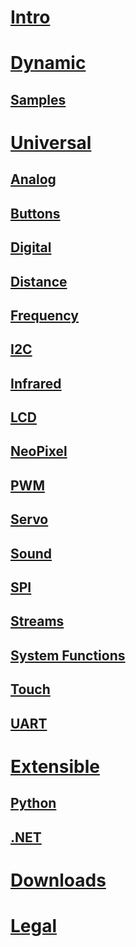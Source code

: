 
# [Intro](intro.md)

# [Dynamic](dynamic/dynamic.md)
## [Samples](dynamic/samples.md)

# [Universal](universal/universal.md)
## [Analog](universal/analog.md)
## [Buttons](universal/buttons.md)
## [Digital](universal/digital.md)
## [Distance](universal/distance.md)
## [Frequency](universal/frequency.md)
## [I2C](universal/i2c.md)
## [Infrared](universal/infrared.md)
## [LCD](universal/lcd.md)
## [NeoPixel](universal/neopixel.md)
## [PWM](universal/pwm.md)
## [Servo](universal/servo.md)
## [Sound](universal/servo.md)
## [SPI](universal/spi.md)
## [Streams](universal/streams.md)
## [System Functions](universal/systemfunctions.md)
## [Touch](universal/touch.md)
## [UART](universal/uart.md)


# [Extensible](extensible/extensible.md)
## [Python](extensible/python.md)
## [.NET](extensible/dotnet.md)

# [Downloads](downloads.md)

# [Legal](legal.md)

